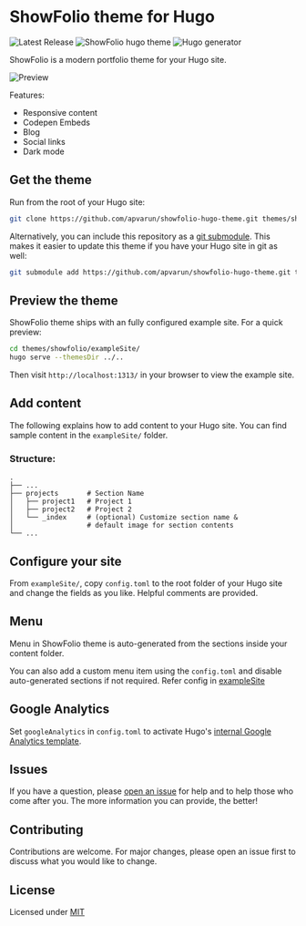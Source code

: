 # ShowFolio theme for Hugo

![Latest Release](https://img.shields.io/github/tag/apvarun/showfolio-hugo-theme.svg)
![ShowFolio hugo theme](https://img.shields.io/github/license/apvarun/showfolio-hugo-theme)
![Hugo generator](https://img.shields.io/badge/generator-hugo-brightgreen)

ShowFolio is a modern portfolio theme for your Hugo site.

![Preview](https://github.com/apvarun/showfolio-hugo-theme/raw/main/images/showfolio-dark.png)

Features:

- Responsive content
- Codepen Embeds
- Blog
- Social links
- Dark mode

## Get the theme

Run from the root of your Hugo site:

```sh
git clone https://github.com/apvarun/showfolio-hugo-theme.git themes/showfolio
```

Alternatively, you can include this repository as a [git submodule](https://git-scm.com/docs/gitsubmodules). This makes it easier to update this theme if you have your Hugo site in git as well:

```sh
git submodule add https://github.com/apvarun/showfolio-hugo-theme.git themes/showfolio
```

## Preview the theme

ShowFolio theme ships with an fully configured example site. For a quick preview:

```sh
cd themes/showfolio/exampleSite/
hugo serve --themesDir ../..
```

Then visit `http://localhost:1313/` in your browser to view the example site.

## Add content

The following explains how to add content to your Hugo site. You can find sample content in the `exampleSite/` folder.

### Structure:

    .
    ├── ...
    ├── projects       # Section Name
    │   ├── project1   # Project 1
    │   ├── project2   # Project 2
    │   └── _index     # (optional) Customize section name &
    │                  # default image for section contents
    └── ...

## Configure your site

From `exampleSite/`, copy `config.toml` to the root folder of your Hugo site and change the fields as you like. Helpful comments are provided.

## Menu

Menu in ShowFolio theme is auto-generated from the sections inside your content folder.

You can also add a custom menu item using the `config.toml` and disable auto-generated sections if not required. Refer config in [exampleSite](https://github.com/apvarun/showfolio-hugo-theme/blob/master/exampleSite/config.toml)

## Google Analytics

Set `googleAnalytics` in `config.toml` to activate Hugo's [internal Google Analytics template](https://gohugo.io/templates/internal/#google-analytics).

## Issues

If you have a question, please [open an issue](https://github.com/apvarun/showfolio-hugo-theme/issues) for help and to help those who come after you. The more information you can provide, the better!

## Contributing

Contributions are welcome. For major changes, please open an issue first to discuss what you would like to change.

## License

Licensed under [MIT](LICENSE)
